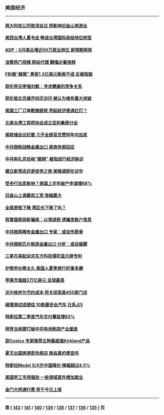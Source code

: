 ### 美国经济
---
#### [两大科技公司取消会议 将影响旧金山旅游业](../../pages/ncid1078158/n14030090.md?07071645) 
#### [美西台湾人夏令会 畅谈台湾国际政经地位转型](../../pages/ncid1078158/n14029865.md?07071645) 
#### [ADP：6月美企增近50万就业岗位 是预期两倍](../../pages/ncid1078158/n14029715.md?07071645) 
#### [油管热门视频 网站代理 翻墙必看视频](http://138.2.39.72:81/youtube.html?epic-marker?07071645)
#### [FBI捅“蜂窝” 黑客1.3亿美元勒索不成 反被捣毁](../../pages/ncid1078158/n14029762.md?07071645) 
#### [耶伦将见李强刘鹤：寻求健康的竞争关系](../../pages/ncid1078158/n14029757.md?07071645) 
#### [耶伦抵北京展开四天访问 被认为难有重大突破](../../pages/ncid1078158/n14029596.md?07071645) 
#### [美国工厂订单数据疲软 亮起经济衰退红灯？](../../pages/ncid1078158/n14029437.md?07071645) 
#### [北美台湾工程师协会成立亚利桑那分会](../../pages/ncid1078158/n14029124.md?07071645) 
#### [美联储会议纪要 几乎全部官员赞同年内加息](../../pages/ncid1078158/n14029083.md?07071645) 
#### [中共限制战略金属出口 美商务部回应](../../pages/ncid1078158/n14029071.md?07071645) 
#### [中共称扎克伯格“砸锅” 被指进行经济胁迫](../../pages/ncid1078158/n14028986.md?07071645) 
#### [建立新常态还是徒劳之旅 美降调耶伦访华](../../pages/ncid1078158/n14028848.md?07071645) 
#### [受央行加息影响？美国上半年破产申请增68%](../../pages/ncid1078158/n14028719.md?07071645) 
#### [旧金山上调最低工资 涨幅最大](../../pages/ncid1078158/n14028575.md?07071645) 
#### [全美房租下降 湾区也下降了吗？](../../pages/ncid1078158/n14028573.md?07071645) 
#### [假冒国税局新骗局：以领退税 诱骗发账户信息](../../pages/ncid1078158/n14028531.md?07071645) 
#### [中共限两稀有金属出口 专家：或自伤筋骨](../../pages/ncid1078158/n14028207.md?07071645) 
#### [中共限制芯片制造金属出口 分析：或自砸脚](../../pages/ncid1078158/n14027664.md?07071645) 
#### [三星在美起诉京东方科技侵犯显示屏专利](../../pages/ncid1078158/n14027631.md?07071645) 
#### [护照申办等太久 美国人夏季旅行好事多磨](../../pages/ncid1078158/n14027590.md?07071645) 
#### [苹果市值超3万亿美元 全球最高](../../pages/ncid1078158/n14027279.md?07071645) 
#### [沃尔格林为节约成本 将关闭英美450家门店](../../pages/ncid1078158/n14027026.md?07071645) 
#### [碰撞测试成绩佳 10款最安全汽车 日系占5](../../pages/ncid1078158/n14018608.md?07071645) 
#### [特斯拉第二季度汽车交付量猛增83%](../../pages/ncid1078158/n14026952.md?07071645) 
#### [拜登当局要打破中共电池制造产业堡垒](../../pages/ncid1078158/n14026042.md?07071645) 
#### [逛Costco 专家推荐五种最超值Kirkland产品](../../pages/ncid1078158/n14016359.md?07071645) 
#### [夏天出国旅游逛免税店 商品真的便宜吗](../../pages/ncid1078158/n14023944.md?07071645) 
#### [特斯拉Model S/X在中国降价 降幅超过4.5%](../../pages/ncid1078158/n14026453.md?07071645) 
#### [美国劳工市场强劲 一些领域意外增加就业](../../pages/ncid1078158/n14026435.md?07071645) 
#### [金门大桥通行费 将于今日上涨](../../pages/ncid1078158/n14026207.md?07071645) 

---
#### 第 [ [142](./142.md?07071645) / [141](./141.md?07071645) / [140](./140.md?07071645) / [139](./139.md?07071645) / [138](./138.md?07071645) / [137](./137.md?07071645) / [136](./136.md?07071645) / [135](./135.md?07071645) ] 页
